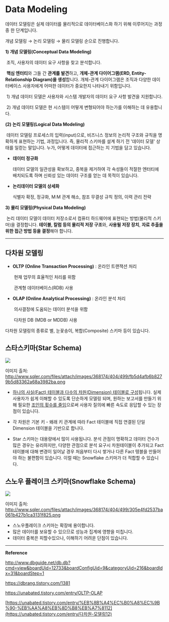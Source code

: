 # Data Modeling

데이터 모델링은 실제 데이터를 물리적으로 데이터베이스화 하기 위해 이루어지는 과정 중 한 단계입니다.

개념 모델링 → 논리 모델링 → 물리 모델링 순으로 진행합니다.



**1) 개념 모델링(Conceptual Data Modeling)**

​	조직, 사용자의 데이터 요구 사항을 찾고 분석합니다.

​	**핵심 엔터티**와 그들 간 **관계를 발견**하고, **개체-관계 다이어그램(ERD, Entity-Relationship Diagram)을 생성**합니다. 개체-관계 다이어그램은 조직과 다양한 데이터베이스 사용자에게 어떠한 데이터가 중요한지 나타내기 위함입니다. 

​	1) 개념 데이터 모델은 사용자와 시스템 개발자의 데이터 요구 사항 발견을 지원합니다.

​	2) 개념 데이터 모델은 현 시스템이 어떻게 변형되어야 하는가를 이해하는 데 유용합니다.



**(2) 논리 모델링(Logical Data Modeling)**

​	데이터 모델링 프로세스의 입력(input)으로, 비즈니스 정보의 논리적 구조와 규칙을 명확하게 표현하는 기법, 과정입니다. 즉, 물리적 스키마를 설계 하기 전 '데이터 모델' 상태를 일컫는 말입니다. 누가, 어떻게 데이터에 접근하는 지 기법을 담고 있습니다.

 * **데이터 정규화**

   데이터 모델의 일관성을 확보하고, 중복을 제거하여 각 속성들이 적절한 엔터티에 배치되도록 하며 신뢰성 있는 데이터 구조를 얻는 데 목적이 있습니다.

* **논리데이터 모델의 상세화**

  식별자 확정, 정규화, M:M 관계 해소, 참조 무결성 규칙 정의, 이력 관리 전략



**3) 물리 모델링(Physical Data Modeling)**

​	논리 데이터 모델이 데이터 저장소로서 컴퓨터 하드웨어에 표현되는 방법(물리적 스키마)을 결정합니다. **테이블, 칼럼 등의 물리적 저장 구조**와, **사용될 저장 장치**, **자료 추출을 위한 접근 방법 등을 결정**해야 합니다.



---

## 다차원 모델링

* **OLTP (Online Transaction Processing)** : 온라인 트랜잭션 처리

  ​	현재 업무의 효율적인 처리를 위함

  ​	관계형 데이터베이스(RDB) 사용

* **OLAP (Online Analytical Processing)** : 온라인 분석 처리

  ​	의사결정에 도움되는 데이터 분석을 위함

  ​	다차원 DB (MDB or MDDB) 사용



다차원 모델링의 종류로 별, 눈꽃송이, 복합(Composite) 스키마 등이 있습니다.





## 스타스키마(Star Schema)

![](http://www.sqler.com/files/attach/images/368174/404/499/fb5d4afb6b8279b5d83362a68a3982ba.png)

이미지 출처: http://www.sqler.com/files/attach/images/368174/404/499/fb5d4afb6b8279b5d83362a68a3982ba.png



* <u>하나의 사실(Fact) 테이블과 다수의 차원(Dimension) 테이블로 구성</u>됩니다. 실제 사용자가 쉽게 이해할 수 있도록 단순하게 모델링 되며, 원하는 보고서를 만들기 위해 필요한 <u>조인의 횟수를 줄임</u>으로써 사용자 질의에 빠른 속도로 응답할 수 있는 장점이 있습니다.

* 각 차원은 기본 키 - 왜래 키 관계에 따라 Fact 테이블에 직접 연결된 단일 Dimension 테이블을 기반으로 합니다.

* Star 스키마는 대용량에서 많이 사용됩니다. 분석 관점이 명확하고 데이터 건수가 많은 경우는 유리하지만, 다양한 관점으로 분석 요구시 차원테이블이 추가되고 Fact 테이블에 대해 변경이 일어날 경우 처음부터 다시 쌓거나 다른 Fact 텡블을 만들어야 하는 불편함이 있습니다. 이럴 때는 Snowflake 스키마가 더 적합할 수 있습니다.





## 스노우 플레이크 스키마(Snowflake Schema)

![](http://www.sqler.com/files/attach/images/368174/404/499/305e4fd2537ba061b427b1ca3131f825.png)

이미지 출처: http://www.sqler.com/files/attach/images/368174/404/499/305e4fd2537ba061b427b1ca3131f825.png



* 스노우플레이크 스키마는 확장에 용이합니다. 
* 많은 데이터를 보유할 수 있으므로 성능과 집계에 영향을 미칩니다.
* 데이터 중복은 피할수있으나, 이해하기 어려운 단점이 있습니다.



---

**Reference**

http://www.dbguide.net/db.db?cmd=view&boardUid=12733&boardConfigUid=9&categoryUid=216&boardIdx=31&boardStep=1

https://dbrang.tistory.com/1381

https://unabated.tistory.com/entry/OLTP-OLAP

[https://unabated.tistory.com/entry/%EB%8B%A4%EC%B0%A8%EC%9B%90-%EB%AA%A8%EB%8D%B8%EB%A7%8112](https://unabated.tistory.com/entry/다차원-모델링12)